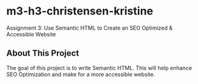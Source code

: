 # m3-h3-christensen-kristine
Assignment 3: Use Semantic HTML to Create an SEO Optimized &amp; Accessible Website
## About This Project ##
The goal of this project is to write Semantic HTML. This will help enhance SEO Optimization and make for a more accessible website.